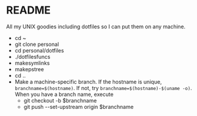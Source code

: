 # README
All my UNIX goodies including dotfiles so I can put them on any machine.

* cd ~
* git clone <THIS REPO> personal
* cd personal/dotfiles
* ./dotfilesfuncs
* makesymlinks
* makepstree
* cd ..
* Make a machine-specific branch. If the hostname is unique, ```branchname=$(hostname)```. If not,
try ```branchname=$(hostname)-$(uname -o)```. When you have a branch name, execute
  * git checkout -b $branchname
  * git push --set-upstream origin $branchname
